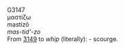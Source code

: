<body>
  <p>G3147<br>  μαστίζω  <br> mastizō  <br><i>mas-tid‘-zo </i><br>From <a href="g3149.htm">3149</a>  to <i>whip</i> (literally): - scourge.<br></p>
 </body>